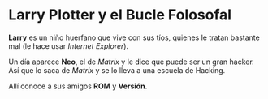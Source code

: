# Larry Plotter y el Bucle Folosofal

**Larry** es un niño huerfano que vive con sus tíos, 
quienes le tratan bastante mal (le hace usar *Internet Explorer*).

Un día aparece **Neo**, el de *Matrix* y le dice que puede ser un gran hacker.
Así que lo saca de *Matrix* y se lo lleva a una escuela de Hacking.

Allí conoce a sus amigos **ROM** y **Versión**.

